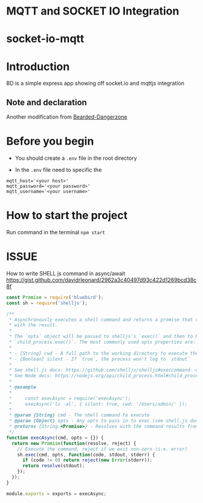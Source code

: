 # MQTT and SOCKET IO Integration

# socket-io-mqtt

# Introduction

BD is a simple express app showing off socket.io and mqttjs
integration

## Note and declaration

Another modification from [Bearded-Dangerzone](https://github.com/adamvr/bearded-dangerzone)

# Before you begin

- You should create a `.env` file in the root directory

- In the `.env` file need to specific the

```
mqtt_host='<your host>'
mqtt_password='<your password>'
mqtt_username='<your username>'
```

# How to start the project

Run command in the terminal `npm start`

# ISSUE

How to write SHELL js command in async/await
https://gist.github.com/davidrleonard/2962a3c40497d93c422d1269bcd38c8f

```js
const Promise = require('bluebird');
const sh = require('shelljs');

/**
 * Asynchronously executes a shell command and returns a promise that resolves
 * with the result.
 *
 * The `opts` object will be passed to shelljs's `exec()` and then to Node's native
 * `child_process.exec()`. The most commonly used opts properties are:
 *
 * - {String} cwd - A full path to the working directory to execute the `cmd` in
 * - {Boolean} silent - If `true`, the process won't log to `stdout`
 *
 * See shell.js docs: https://github.com/shelljs/shelljs#execcommand--options--callback
 * See Node docs: https://nodejs.org/api/child_process.html#child_process_child_process_exec_command_options_callback
 *
 * @example
 *
 *     const execAsync = require('execAsync');
 *     execAsync('ls -al', { silent: true, cwd: '/Users/admin/' });
 *
 * @param {String} cmd - The shell command to execute
 * @param {Object} opts - Any opts to pass in to exec (see shell.js docs and Node's native `exec` documentation)
 * @returns {String.<Promise>} - Resolves with the command results from `stdout`
 */
function execAsync(cmd, opts = {}) {
  return new Promise(function(resolve, reject) {
    // Execute the command, reject if we exit non-zero (i.e. error)
    sh.exec(cmd, opts, function(code, stdout, stderr) {
      if (code != 0) return reject(new Error(stderr));
      return resolve(stdout);
    });
  });
}

module.exports = exports = execAsync;
```
